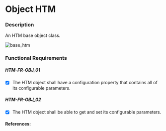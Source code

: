 
# Object HTM

### Description
An HTM base object class.

![base_htm](http://www.plantuml.com/plantuml/proxy?cache=no&src=https://raw.github.com/mrkrynmdsco/htm-python/master/_assets/class_objhtm.puml)

### Functional Requirements

##### HTM-FR-OBJ_01
- [x] The HTM object shall have a configuration property that contains all of its configurable parameters.

##### HTM-FR-OBJ_02
- [x] The HTM object shall be able to get and set its configurable parameters.


#### References:
